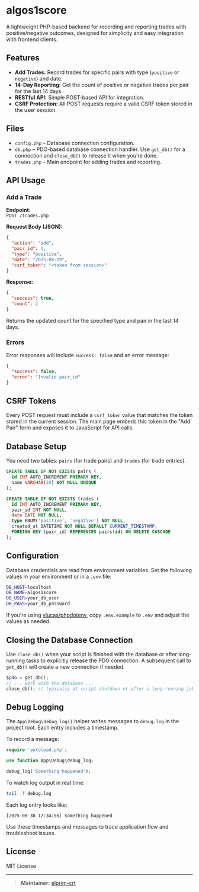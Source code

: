 # algos1score

A lightweight PHP-based backend for recording and reporting trades with positive/negative outcomes, designed for simplicity and easy integration with frontend clients.

## Features

- **Add Trades:** Record trades for specific pairs with type (`positive` or `negative`) and date.
- **14-Day Reporting:** Get the count of positive or negative trades per pair for the last 14 days.
- **RESTful API:** Simple POST-based API for integration.
- **CSRF Protection:** All POST requests require a valid CSRF token stored in the user session.

## Files

- `config.php` – Database connection configuration.
- `db.php` – PDO-based database connection handler. Use `get_db()` for a
  connection and `close_db()` to release it when you're done.
- `trades.php` – Main endpoint for adding trades and reporting.
  
## API Usage

### Add a Trade

**Endpoint:**  
`POST /trades.php`  

**Request Body (JSON):**
```json
{
  "action": "add",
  "pair_id": 1,
  "type": "positive",
  "date": "2025-08-29",
  "csrf_token": "<token from session>"
}
```

**Response:**
```json
{
  "success": true,
  "count": 2
}
```
Returns the updated count for the specified type and pair in the last 14 days.

### Errors

Error responses will include `success: false` and an error message:
```json
{
  "success": false,
  "error": "Invalid pair_id"
}
```

## CSRF Tokens

Every POST request must include a `csrf_token` value that matches the token stored in the current session. The main page embeds this token in the "Add Pair" form and exposes it to JavaScript for API calls.

## Database Setup

You need two tables: `pairs` (for trade pairs) and `trades` (for trade entries).

```sql
CREATE TABLE IF NOT EXISTS pairs (
  id INT AUTO_INCREMENT PRIMARY KEY,
  name VARCHAR(20) NOT NULL UNIQUE
);

CREATE TABLE IF NOT EXISTS trades (
  id INT AUTO_INCREMENT PRIMARY KEY,
  pair_id INT NOT NULL,
  date DATE NOT NULL,
  type ENUM('positive', 'negative') NOT NULL,
  created_at DATETIME NOT NULL DEFAULT CURRENT_TIMESTAMP,
  FOREIGN KEY (pair_id) REFERENCES pairs(id) ON DELETE CASCADE
);
```

## Configuration

Database credentials are read from environment variables. Set the following values in your environment or in a `.env` file:

```bash
DB_HOST=localhost
DB_NAME=algos1score
DB_USER=your_db_user
DB_PASS=your_db_password
```

If you're using [vlucas/phpdotenv](https://github.com/vlucas/phpdotenv), copy `.env.example` to `.env` and adjust the values as needed.

## Closing the Database Connection

Use `close_db()` when your script is finished with the database or after
long-running tasks to explicitly release the PDO connection. A subsequent call
to `get_db()` will create a new connection if needed.

```php
$pdo = get_db();
// ... work with the database ...
close_db(); // typically at script shutdown or after a long-running job
```

## Debug Logging

The `App\Debug\debug_log()` helper writes messages to `debug.log` in the project root. Each entry includes a timestamp.

To record a message:

```php
require 'autoload.php';

use function App\Debug\debug_log;

debug_log('Something happened');
```

To watch log output in real time:

```bash
tail -f debug.log
```

Each log entry looks like:

```
[2025-08-30 12:34:56] Something happened
```

Use these timestamps and messages to trace application flow and troubleshoot issues.

## License

MIT License

---

> **Maintainer:** [elprim-crt](https://github.com/elprim-crt)
